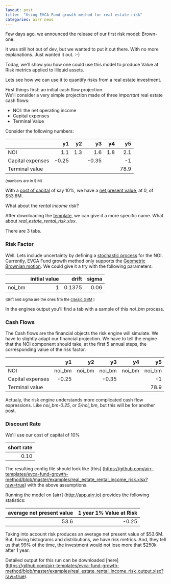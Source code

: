 ```yaml
---
layout: post
title:  "Using EVCA Fund growth method for real estate risk"
categories: airr news
---
```

Few days ago, we announced the release of our first risk model: Brown-one.

It was still hot out of dev, but we wanted to put it out there. With no more
explanations. Just wanted it out. :-)

Today, we'll show you how one could use this model to produce Value at Risk
metrics applied to illiquid assets.

Lets see how we can use it to quantify risks from a real estate investment.

First things first: an initial cash flow projection.   
We'll consider a very simple projection made of three *important* real estate
cash flows:

* NOI: the net operating income
* Capital expenses
* Terminal Value

Consider the following numbers:

|                  |   y1 |  y2 |   y3 |  y4 |   y5 |
|------------------|-----:|----:|-----:|----:|-----:|
| NOI              |  1.1 | 1.3 |  1.6 | 1.8 |  2.1 |
| Capital expenses | -0.25 |     | -0.35 |     |    -1 |
| Terminal value   |      |     |      |     | 78.9 |
<sup>(numbers are in $ M)</sup>

With a [cost of capital](https://en.wikipedia.org/wiki/Cost_of_capital) of say 10%,
we have a [net present value](https://en.wikipedia.org/wiki/Net_present_value),
at 0, of $53.6M.

What about the *rental income risk*?

After downloading the [template](), we can give it a more specific name. What about *real_estate_rental_risk.xlsx*.

There are 3 tabs.

### Risk Factor

Well. Lets include uncertainty by defining a [stochastic process](https://en.wikipedia.org/wiki/Stochastic_process)
for the NOI. Currently, EVCA Fund growth method only supports the [Geometric Brownian motion](https://en.wikipedia.org/wiki/Geometric_Brownian_motion).
We could give it a try with the following parameters:

|        | initial value |  drift | sigma |
|-------:|--------------:|-------:|------:|
| noi_bm |             1 | 0.1375 |  0.06 |
<sup>(drift and sigma are the ones frm the [classic GBM](https://github.com/airr-templates/brown-one/wiki/Model-config-variables) )</sup>

In the engines output you'll find a tab with a sample of this *noi_bm* process.

### Cash Flows

The Cash flows are the financial objects the risk engine will simulate. We have to slightly adapt our financial projection.
We have to tell the engine that the NOI component should take, at the first 5 annual steps, the corresponding value of the risk factor.

|                  |   y1 |  y2 |   y3 |  y4 |   y5 |
|------------------|-----:|----:|-----:|----:|-----:|
| NOI              |  noi_bm |  noi_bm |  noi_bm |  noi_bm |   noi_bm |
| Capital expenses | -0.25 |     | -0.35 |     |    -1 |
| Terminal value   |      |     |      |     | 78.9 |

Actualy, the risk engine understands more complicated cash flow expressions.
Like *noi_bm-0.25*, or *5/noi_bm*, but this will be for another post.

### Discount Rate

We'll use our cost of capital of 10%

| short rate |
|-----------:|
|       0.10 |

The resulting config file should look like [this]
(https://github.com/airr-templates/evca-fund-growth-method/blob/master/examples/real_estate_rental_income_risk.xlsx?raw=true)
with the above assumptions.



Running the model on [airr] (http://app.airr.io) provides the following statistics:

| average net present value | 1 year 1% Value at Risk |
|--------------------------:|------------------------:|
|                      53.6 |                   -0.25 |

Taking into account risk produces an average net present value of $53.6M.
But, having histograms and distributions, we have risk metrics. And, they tell
us that 99% of the time, the investment would not lose more that $250k after 1 year.

Detailed output for this run can be downloaded [here] (https://github.com/airr-templates/evca-fund-growth-method/blob/master/examples/real_estate_rental_income_risk_output.xlsx?raw=true).

